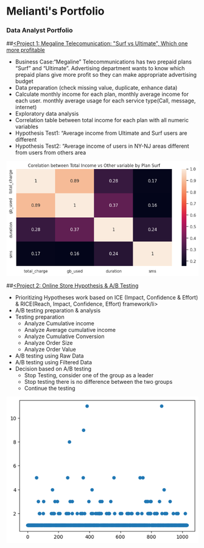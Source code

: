 # Melianti's Portfolio
### Data Analyst Portfolio

##[<Project 1: Megaline Telecomunication: "Surf vs Ultimate", Which one more profitable](https://github.com/melianti/project/blob/main/Sprint4_Megaline.ipynb)

<ul>
  <li>Business Case:“Megaline” Telecommunications has two prepaid plans “Surf” and “Ultimate”. Advertising department wants to know which prepaid plans give more profit so they can make appropriate advertising budget</li>
  <li>Data preparation (check missing value, duplicate, enhance data)</li>
  <li>Calculate monthly income for each plan, monthly average income for each user. monthly average usage for each service type(Call, message, internet)</li>
  <li>Exploratory data analysis</li>
  <li>Correlation table between total income for each plan with all numeric variables</li>
  <li>Hypothesis Test1: “Average income from Ultimate and Surf users are different</li>
  <li>Hypothesis Test2: “Average income of users in NY-NJ areas different from users from others area</li>
</ul>

![Correlation table Surf Plan](/images2/Sprint4_Coosurf.png)

##[<Project 2: Online Store Hypothesis & A/B Testing](https://github.com/melianti/project/blob/main/Online_store_ABTesting_Sprint8.ipynb)

<ul>
<li>Prioritizing Hypotheses work based on ICE (Impact, Confidence & Effort)  & RICE(Reach, Impact, Confidence, Effort) framework/li>	
<li>A/B testing preparation & analysis
   <li>Testing preparation
       <ul>
        <li>Analyze Cumulative income </li>
        <li>Analyze Average cumulative income</li>
        <li>Analyze Cumulative Conversion</li>
        <li>Analyze Order Size</li>
        <li>Analyze Order Value</li>
      </ul>
   </li>
</li>
<li>A/B testing using Raw Data</li>
<li>A/B testing using Filtered Data</li>
<li>Decision based on A/B testing
    <ul>
      <li>Stop Testing, consider one of the group as a leader</li>
      <li>Stop testing there is no difference between the two groups</li>
      <li>Continue the testing</li>
    </ul>
</li>
</ul>


![](/images2/Sprint8_Ordersize_scatterplot.png)
